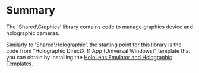 
# Summary

The 'Shared\Graphics' library contains code to manage graphics device and holographic cameras.

Similarly to 'Shared\Holographic', the starting point for this library is the code from "Holographic DirectX 11 App (Universal Windows)" template that you can obtain by installing the [HoloLens Emulator and Holographic Templates](https://developer.microsoft.com/en-us/windows/mixed-reality/install_the_tools).
